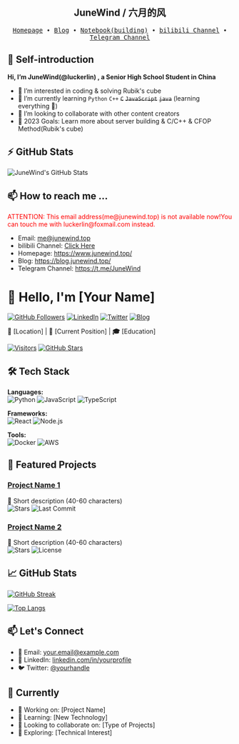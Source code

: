 <h2 align="center"> JuneWind / 六月的风 </h2>

<p align="center">
  <samp>
    <a href="https://www.junewind.top/">Homepage</a> ∙
    <a href="https://blog.junewind.top/">Blog</a> ∙
    <a href="https://note.junewind.top/">Notebook(building)</a> ∙
    <a href="https://space.bilibili.com/3493123875408616">bilibili Channel</a> ∙ 
    <a href="https://t.me/JuneWind">Telegram Channel</a>
<!--     ∙ <a href="https://t.me/Tony_Crane">telegram</a> -->
  </samp>
</p>

## 👋 Self-introduction
<strong>Hi, I’m JuneWind(@luckerlin) , a Senior High School Student in China</strong>
- 👀 I’m interested in coding & solving Rubik's cube
- 🌱 I’m currently learning `Python` `C++` <del>`C`</del> <del>`JavaScript`</del> <del>`java`</del> (learning everything 🤣)
- 💞️ I’m looking to collaborate with other content creators
- 🥅 2023 Goals: Learn more about server building & C/C++ & CFOP Method(Rubik's cube)


<!-- [![Anurag's GitHub stats](https://junewind-github-readme-stats.api.junewind.top/api?username=luckerlin)](https://github.com/anuraghazra/github-readme-stats) -->

## :zap: GitHub Stats

<img alt="JuneWind's GitHub Stats" src="https://junewind-github-readme-stats.api.junewind.top/api?username=luckerlin&show_icons=true&hide_border=false&title_color=ff652f&icon_color=FFE400&bg_color=09131B&text_color=ffffff&border_color=0c1a25" />


## 📫 How to reach me ...

<p style="color: #ff0000;">ATTENTION: This email address(me@junewind.top) is not available now!You can touch me with luckerlin@foxmail.com instead.</p>

- Email: me@junewind.top
- bilibili Channel: <a href="https://space.bilibili.com/3493123875408616">Click Here</a>
- Homepage: https://www.junewind.top/
- Blog: https://blog.junewind.top/
- Telegram Channel: https://t.me/JuneWind
    
<!---
luckerlin/luckerlin is a ✨ special ✨ repository because its `README.md` (this file) appears on your GitHub profile.
You can click the Preview link to take a look at your changes.
--->

# 👋 Hello, I'm [Your Name] 

[![GitHub Followers](https://img.shields.io/github/followers/luckerlin?label=Follow%20Me&style=social)](https://github.com/luckerlin)
[![LinkedIn](https://img.shields.io/badge/LinkedIn-0077B5?style=flat&logo=linkedin&logoColor=white)](https://linkedin.com/in/yourprofile)
[![Twitter](https://img.shields.io/badge/Twitter-1DA1F2?style=flat&logo=twitter&logoColor=white)](https://twitter.com/yourhandle)
[![Blog](https://img.shields.io/badge/Personal_Blog-FF5722?style=flat&logo=blogger&logoColor=white)](https://yourblog.com)

**📍** [Location] | **💼** [Current Position] | **🎓** [Education]

[![Visitors](https://komarev.com/ghpvc/?username=luckerlin&label=Profile%20Views&color=0e75b6&style=flat)](https://github.com/luckerlin)
[![GitHub Stars](https://img.shields.io/github/stars/luckerlin?label=Total%20Stars&style=flat)](https://github.com/luckerlin)

## 🛠️ Tech Stack

**Languages:**  
![Python](https://img.shields.io/badge/Python-3776AB?style=flat&logo=python&logoColor=white)
![JavaScript](https://img.shields.io/badge/JavaScript-F7DF1E?style=flat&logo=javascript&logoColor=black)
![TypeScript](https://img.shields.io/badge/TypeScript-3178C6?style=flat&logo=typescript&logoColor=white)

**Frameworks:**  
![React](https://img.shields.io/badge/React-61DAFB?style=flat&logo=react&logoColor=black)
![Node.js](https://img.shields.io/badge/Node.js-339933?style=flat&logo=nodedotjs&logoColor=white)

**Tools:**  
![Docker](https://img.shields.io/badge/Docker-2496ED?style=flat&logo=docker&logoColor=white)
![AWS](https://img.shields.io/badge/AWS-232F3E?style=flat&logo=amazonaws&logoColor=white)

## 🚀 Featured Projects

### [Project Name 1](https://github.com/luckerlin/project1)
📝 Short description (40-60 characters)  
![Stars](https://img.shields.io/github/stars/luckerlin/project1?style=flat)
![Last Commit](https://img.shields.io/github/last-commit/luckerlin/project1?color=blue&style=flat)

### [Project Name 2](https://github.com/luckerlin/project2)
📝 Short description (40-60 characters)  
![Stars](https://img.shields.io/github/stars/luckerlin/project2?style=flat)
![License](https://img.shields.io/github/license/luckerlin/project2?style=flat)

## 📈 GitHub Stats

[![GitHub Streak](https://streak-stats.demolab.com?user=luckerlin&theme=dark)](https://git.io/streak-stats)

[![Top Langs](https://github-readme-stats.vercel.app/api/top-langs/?username=luckerlin&layout=compact&theme=vision-friendly-dark)](https://github.com/anuraghazra/github-readme-stats)

## 📫 Let's Connect

- 📧 Email: [your.email@example.com](mailto:your.email@example.com)
- 💼 LinkedIn: [linkedin.com/in/yourprofile](https://linkedin.com/in/yourprofile)
- 🐦 Twitter: [@yourhandle](https://twitter.com/yourhandle)

## 🎯 Currently

- 🔭 Working on: [Project Name]
- 🌱 Learning: [New Technology]
- 👯 Looking to collaborate on: [Type of Projects]
- 🤔 Exploring: [Technical Interest]



